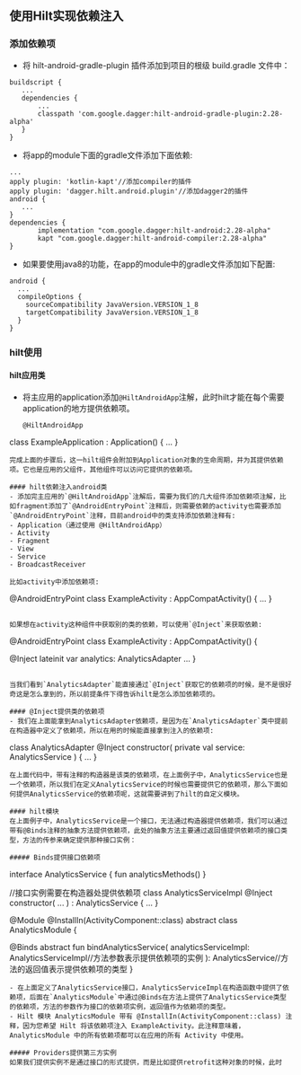 ## 使用Hilt实现依赖注入

### 添加依赖项
 - 将 hilt-android-gradle-plugin 插件添加到项目的根级 build.gradle 文件中：
 
 ```
 buildscript {
    ...
    dependencies {
        ...
        classpath 'com.google.dagger:hilt-android-gradle-plugin:2.28-alpha'
    }
}
 ```
 - 将app的module下面的gradle文件添加下面依赖:
 
 ```
 ...
apply plugin: 'kotlin-kapt'//添加compiler的插件
apply plugin: 'dagger.hilt.android.plugin'//添加dagger2的插件
android {
    ...
}
dependencies {
        implementation "com.google.dagger:hilt-android:2.28-alpha"
        kapt "com.google.dagger:hilt-android-compiler:2.28-alpha"
}
```
- 如果要使用java8的功能，在app的module中的gradle文件添加如下配置:

```
android {
  ...
  compileOptions {
    sourceCompatibility JavaVersion.VERSION_1_8
    targetCompatibility JavaVersion.VERSION_1_8
  }
}
```

### hilt使用

#### hilt应用类
- 将主应用的application添加`@HiltAndroidApp`注解，此时hilt才能在每个需要application的地方提供依赖项。

   ```
   @HiltAndroidApp
class ExampleApplication : Application() { ... }
   ```
   完成上面的步骤后，这一hilt组件会附加到Application对象的生命周期，并为其提供依赖项。它也是应用的父组件，其他组件可以访问它提供的依赖项。
   
#### hilt依赖注入android类
- 添加完主应用的`@HiltAndroidApp`注解后，需要为我们的几大组件添加依赖项注解，比如fragment添加了`@AndroidEntryPoint`注释后，则需要依赖的activity也需要添加`@AndroidEntryPoint`注释，目前android中的类支持添加依赖注释有:
   - Application（通过使用 @HiltAndroidApp）
   - Activity
   - Fragment
   - View
   - Service
   - BroadcastReceiver
   
比如activity中添加依赖项:

```
@AndroidEntryPoint
class ExampleActivity : AppCompatActivity() { ... }
```

如果想在activity这种组件中获取别的类的依赖，可以使用`@Inject`来获取依赖:

```
@AndroidEntryPoint
class ExampleActivity : AppCompatActivity() {

  @Inject lateinit var analytics: AnalyticsAdapter
  ...
}
```

当我们看到`AnalyticsAdapter`能直接通过`@Inject`获取它的依赖项的时候，是不是很好奇这是怎么拿到的，所以前提条件下得告诉hilt是怎么添加依赖项的。

#### @Inject提供类的依赖项
- 我们在上面能拿到AnalyticsAdapter依赖项，是因为在`AnalyticsAdapter`类中提前在构造器中定义了依赖项，所以在用的时候能直接拿到注入的依赖项:

```
class AnalyticsAdapter @Inject constructor(
  private val service: AnalyticsService
) { ... }
```
在上面代码中，带有注释的构造器是该类的依赖项，在上面例子中，AnalyticsService也是一个依赖项，所以我们在定义AnalyticsService的时候也需要提供它的依赖项，那么下面如何提供AnalyticsService的依赖项呢，这就需要讲到了hilt的自定义模块。

#### hilt模块
在上面例子中，AnalyticsService是一个接口，无法通过构造器提供依赖项，我们可以通过带有@Binds注释的抽象方法提供依赖项，此处的抽象方法主要通过返回值提供依赖项的接口类型，方法的传参来确定提供那种接口实例：

##### Binds提供接口依赖项
```
interface AnalyticsService {
  fun analyticsMethods()
}

//接口实例需要在构造器处提供依赖项
class AnalyticsServiceImpl @Inject constructor(
  ...
) : AnalyticsService { ... }

@Module
@InstallIn(ActivityComponent::class)
abstract class AnalyticsModule {

  @Binds
  abstract fun bindAnalyticsService(
    analyticsServiceImpl: AnalyticsServiceImpl//方法参数表示提供依赖项的实例
  ): AnalyticsService//方法的返回值表示提供依赖项的类型
}
```
- 在上面定义了AnalyticsService接口，AnalyticsServiceImpl在构造函数中提供了依赖项，后面在`AnalyticsModule`中通过@Binds在方法上提供了AnalyticsService类型的依赖项，方法的参数作为接口的依赖项实例，返回值作为依赖项的类型。
- Hilt 模块 AnalyticsModule 带有 @InstallIn(ActivityComponent::class) 注释，因为您希望 Hilt 将该依赖项注入 ExampleActivity。此注释意味着，AnalyticsModule 中的所有依赖项都可以在应用的所有 Activity 中使用。

##### Providers提供第三方实例
如果我们提供实例不是通过接口的形式提供，而是比如提供retrofit这种对象的时候，此时

